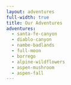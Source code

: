 ```yaml
---
layout: adventures
full-width: true
title: Our Adventures
adventures:
  - santa-fe-canyon
  - diablo-canyon
  - nambe-badlands
  - full-moon
  - borrego
  - alpine-wildflowers
  - aspen-mushroom
  - aspen-fall
---
```

